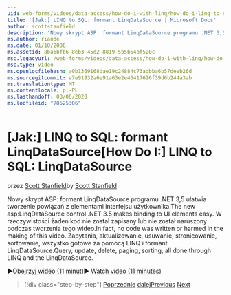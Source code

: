 ```yaml
---
uid: web-forms/videos/data-access/how-do-i-with-linq/how-do-i-linq-to-sql-linqdatasource
title: '[Jak:] LINQ to SQL: formant LinqDataSource | Microsoft Docs'
author: scottstanfield
description: 'Nowy skrypt ASP: formant LinqDataSource programu .NET 3,5 ułatwia tworzenie powiązań z elementami interfejsu użytkownika. W rzeczywistości żaden kod nie został zapisany lub nie został naruszony podczas tworzenia tego wideo. Zapytanie, UPD...'
ms.author: riande
ms.date: 01/10/2008
ms.assetid: 8ba6bfb6-8eb3-45d2-8819-5b5b54bf520c
msc.legacyurl: /web-forms/videos/data-access/how-do-i-with-linq/how-do-i-linq-to-sql-linqdatasource
msc.type: video
ms.openlocfilehash: a0b1369168dae19c24884c73adbba6b57deeb26d
ms.sourcegitcommit: e7e91932a6e91a63e2e46417626f39d6b244a3ab
ms.translationtype: MT
ms.contentlocale: pl-PL
ms.lasthandoff: 03/06/2020
ms.locfileid: "78525306"
---
```

# <a name="how-do-i-linq-to-sql-linqdatasource"></a><span data-ttu-id="4b5f0-105">[Jak:] LINQ to SQL: formant LinqDataSource</span><span class="sxs-lookup"><span data-stu-id="4b5f0-105">[How Do I:] LINQ to SQL: LinqDataSource</span></span>

<span data-ttu-id="4b5f0-106">przez [Scott Stanfield](https://github.com/scottstanfield)</span><span class="sxs-lookup"><span data-stu-id="4b5f0-106">by [Scott Stanfield](https://github.com/scottstanfield)</span></span>

<span data-ttu-id="4b5f0-107">Nowy skrypt ASP: formant LinqDataSource programu .NET 3,5 ułatwia tworzenie powiązań z elementami interfejsu użytkownika.</span><span class="sxs-lookup"><span data-stu-id="4b5f0-107">The new asp:LinqDataSource control .NET 3.5 makes binding to UI elements easy.</span></span> <span data-ttu-id="4b5f0-108">W rzeczywistości żaden kod nie został zapisany lub nie został naruszony podczas tworzenia tego wideo.</span><span class="sxs-lookup"><span data-stu-id="4b5f0-108">In fact, no code was written or harmed in the making of this video.</span></span> <span data-ttu-id="4b5f0-109">Zapytania, aktualizowanie, usuwanie, stronicowanie, sortowanie, wszystko gotowe za pomocą LINQ i formant LinqDataSource.</span><span class="sxs-lookup"><span data-stu-id="4b5f0-109">Query, update, delete, paging, sorting, all done through LINQ and the LinqDataSource.</span></span>

[<span data-ttu-id="4b5f0-110">&#9654;Obejrzyj wideo (11 minut)</span><span class="sxs-lookup"><span data-stu-id="4b5f0-110">&#9654; Watch video (11 minutes)</span></span>](https://channel9.msdn.com/Blogs/ASP-NET-Site-Videos/how-do-i-linq-to-sql-linqdatasource)

> [!div class="step-by-step"]
> <span data-ttu-id="4b5f0-111">[Poprzednie](how-do-i-linq-to-sql-updating-the-database.md)
> [dalej](how-do-i-linq-to-sql-custom-linqdatasource.md)</span><span class="sxs-lookup"><span data-stu-id="4b5f0-111">[Previous](how-do-i-linq-to-sql-updating-the-database.md)
[Next](how-do-i-linq-to-sql-custom-linqdatasource.md)</span></span>
